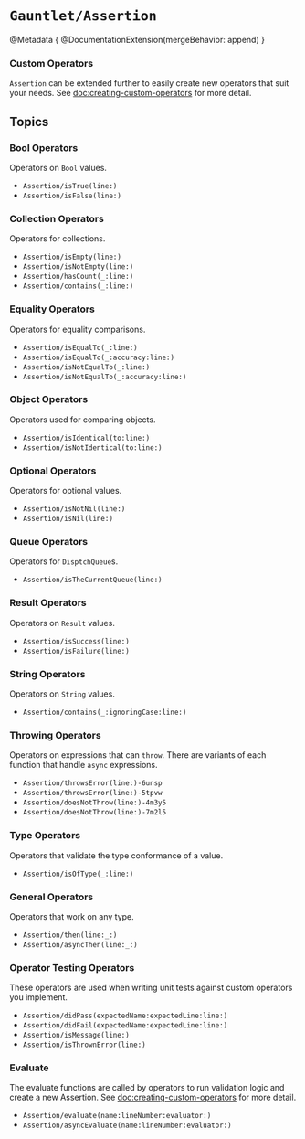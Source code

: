 # ``Gauntlet/Assertion``

@Metadata {
    @DocumentationExtension(mergeBehavior: append)
}

### Custom Operators

`Assertion` can be extended further to easily create new operators that suit your needs. See <doc:creating-custom-operators> for more detail.

## Topics

### Bool Operators
Operators on `Bool` values.
- ``Assertion/isTrue(line:)``
- ``Assertion/isFalse(line:)``

### Collection Operators
Operators for collections.
- ``Assertion/isEmpty(line:)``
- ``Assertion/isNotEmpty(line:)``
- ``Assertion/hasCount(_:line:)``
- ``Assertion/contains(_:line:)``

### Equality Operators
Operators for equality comparisons.
- ``Assertion/isEqualTo(_:line:)``
- ``Assertion/isEqualTo(_:accuracy:line:)``
- ``Assertion/isNotEqualTo(_:line:)``
- ``Assertion/isNotEqualTo(_:accuracy:line:)``

### Object Operators
Operators used for comparing objects.
- ``Assertion/isIdentical(to:line:)``
- ``Assertion/isNotIdentical(to:line:)``

### Optional Operators
Operators for optional values.
- ``Assertion/isNotNil(line:)``
- ``Assertion/isNil(line:)``

### Queue Operators
Operators for `DisptchQueue`s.
- ``Assertion/isTheCurrentQueue(line:)``

### Result Operators
Operators on `Result` values.
- ``Assertion/isSuccess(line:)``
- ``Assertion/isFailure(line:)``

### String Operators
Operators on `String` values.
- ``Assertion/contains(_:ignoringCase:line:)``

### Throwing Operators
Operators on expressions that can `throw`. There are variants of each function that handle `async` expressions.
- ``Assertion/throwsError(line:)-6unsp``
- ``Assertion/throwsError(line:)-5tpvw``
- ``Assertion/doesNotThrow(line:)-4m3y5``
- ``Assertion/doesNotThrow(line:)-7m2l5``

### Type Operators
Operators that validate the type conformance of a value.
- ``Assertion/isOfType(_:line:)``

### General Operators
Operators that work on any type.

- ``Assertion/then(line:_:)``
- ``Assertion/asyncThen(line:_:)``

### Operator Testing Operators
These operators are used when writing unit tests against custom operators you implement.

- ``Assertion/didPass(expectedName:expectedLine:line:)``
- ``Assertion/didFail(expectedName:expectedLine:line:)``
- ``Assertion/isMessage(line:)``
- ``Assertion/isThrownError(line:)``

### Evaluate
The evaluate functions are called by operators to run validation logic and create a new Assertion. See <doc:creating-custom-operators> for more detail.

- ``Assertion/evaluate(name:lineNumber:evaluator:)``
- ``Assertion/asyncEvaluate(name:lineNumber:evaluator:)``
